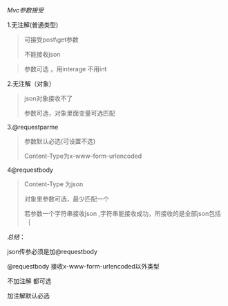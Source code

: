 *Mvc参数接受*

1.无注解(普通类型)

> 可接受post\get参数
>
> 不能接收json

> 参数可选 ，用interage  不用int     

2.无注解（对象）

> json对象接收不了
>
> 参数可选，对象里面变量可选匹配

3.@requestparme

> 参数默认必选(可设置不选)
>
> Content-Type为x-www-form-urlencoded 

4@requestbody

>Content-Type 为json
>
>对象里参数可选，最少匹配一个
>
>若参数一个字符串接收json ,字符串能接收成功，所接收的是全部json包括｛

*总结*：

json传参必须是加@requestbody

@requestbody 接收x-www-form-urlencoded以外类型

不加注解  都可选

加注解默认必选



